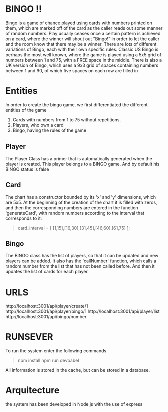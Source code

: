 # BINGO !!
Bingo is a game of chance played using cards with numbers printed on them, which are marked off of the card as the
caller reads out some manner of random numbers. Play usually ceases once a certain pattern is achieved on a card,
where the winner will shout out "Bingo!" in order to let the caller and the room know that there may be a winner.
There are lots of different variations of Bingo, each with their own specific rules. Classic US Bingo is perhaps the most
well known, where the game is played using a 5x5 grid of numbers between 1 and 75, with a FREE space in the
middle. There is also a UK version of Bingo, which uses a 9x3 grid of spaces containing numbers between 1 and 90, of
which five spaces on each row are filled in

# Entities
In order to create the bingo game, we first differentiated the different entities of the game
1. Cards with numbers from 1 to 75 without repetitions.
2. Players, who own a card
3. Bingo, having the rules of the game

## Player
The Player Class has a primer that is automatically generated when the player is created.
This player belongs to a BINGO game.
And by default his BINGO status is false
## Card
The chart has a constructor bounded by its 'x' and 'y' dimensions, which are 5x5.
At the beginning of the creation of the chart it is filled with zeros, and then the corresponding numbers are entered in the function 'generateCard', with random numbers according to the interval that corresponds to it:
 > card_interval = [ [1,15],[16,30],[31,45],[46,60],[61,75] ];

## Bingo
The BINGO class has the list of players, so that it can be updated and new players can be added.
It also has the 'callNumber' function, which calls a random number from the list that has not been called before. And then it updates the list of cards for each player.

# URLS
    
   http://localhost:3001/api/player/create/1
   http://localhost:3001/api/player/bingo/1
   http://localhost:3001/api/player/list
   http://localhost:3001/api/bingo/number

# RUNSEVER
To run the system enter the following commands

> npm install 
> npm run devbabel
	
All information is stored in the cache, but can be stored in a database.

# Arquitecture
the system has been developed in Node js with the use of express
